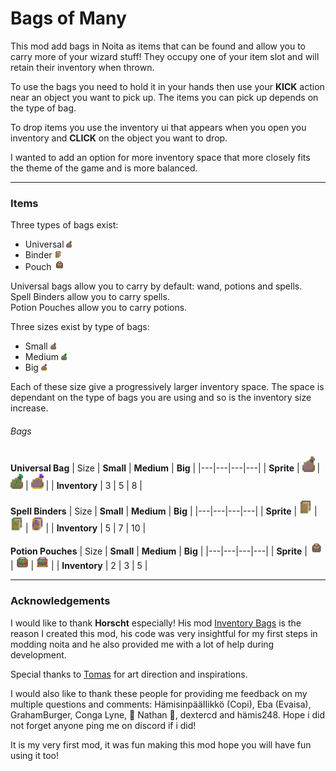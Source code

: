 # Bags of Many

This mod add bags in Noita as items that can be found and allow you to carry more of your wizard stuff! They occupy one of your item slot and will retain their inventory when thrown.

To use the bags you need to hold it in your hands then use your **KICK** action near an object you want to pick up. The items you can pick up depends on the type of bag.

To drop items you use the inventory ui that appears when you open you inventory and **CLICK** on the object you want to drop.

I wanted to add an option for more inventory space that more closely fits the theme of the game and is more balanced.

---

### Items

Three types of bags exist:
- Universal <img src="files/ui_gfx/bag_universal_small.png">
- Binder <img src="files/ui_gfx/bag_spells_small.png">
- Pouch <img src="files/ui_gfx/bag_potions_small.png">

Universal bags allow you to carry by default: wand, potions and spells.  
Spell Binders allow you to carry spells.  
Potion Pouches allow you to carry potions.  

Three sizes exist by type of bags:
- Small <img src="files/ui_gfx/bag_universal_small.png">
- Medium <img src="files/ui_gfx/bag_universal_medium.png">
- Big <img src="files/ui_gfx/bag_universal_big.png">

Each of these size give a progressively larger inventory space. The space is dependant on the type of bags you are using and so is the inventory size increase.

###### Bags

**Universal Bag**
| Size  | **Small** | **Medium** | **Big** |
|---|---|---|---|
| **Sprite** | <img style="width:20px" src="files/ui_gfx/bag_universal_small.png"> | <img style="width:20px" src="files/ui_gfx/bag_universal_medium.png"> | <img style="width:20px" src="files/ui_gfx/bag_universal_big.png"> |
| **Inventory** | 3 | 5 | 8 |
<br>

**Spell Binders** 
| Size | **Small** | **Medium** | **Big** |
|---|---|---|---|
| **Sprite** | <img style="width:20px" src="files/ui_gfx/bag_spells_small.png"> | <img style="width:20px" src="files/ui_gfx/bag_spells_medium.png"> | <img style="width:20px" src="files/ui_gfx/bag_spells_big.png"> |
| **Inventory** | 5 | 7 | 10 |
<br>

**Potion Pouches** 
| Size  | **Small** | **Medium** | **Big** |
|---|---|---|---|
| **Sprite** | <img style="width:20px" src="files/ui_gfx/bag_potions_small.png"> | <img style="width:20px" src="files/ui_gfx/bag_potions_medium.png"> | <img style="width:20px" src="files/ui_gfx/bag_potions_big.png"> |
| **Inventory** | 2 | 3 | 5 |
<br>

---

### Acknowledgements

I would like to thank **Horscht** especially! His mod [Inventory Bags](https://modworkshop.net/mod/32437) is the reason I created this mod, his code was very insightful for my first steps in modding noita and he also provided me with a lot of help during development.

Special thanks to [Tomas](https://github.com/T-Clark-D) for art direction and inspirations.

I would also like to thank these people for providing me feedback on my multiple questions and comments: HämisinpääIIikkö (Copi), Eba (Evaisa), GrahamBurger, Conga Lyne, 🐌 Nathan 🐢, dextercd and hämis248. Hope i did not forget anyone ping me on discord if i did!

It is my very first mod, it was fun making this mod hope you will have fun using it too!
